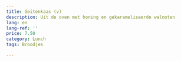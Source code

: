 ```yaml
---
title: Geitenkaas (v)
description: Uit de oven met honing en gekarameliseerde walnoten
lang: en
lang-ref: ''
price: 7.50
category: Lunch
tags: Broodjes

---
```

